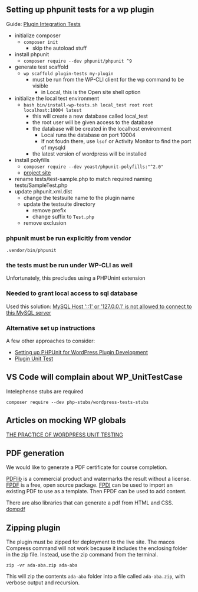 ## Setting up phpunit tests for a wp plugin

Guide: [Plugin Integration Tests](https://make.wordpress.org/cli/handbook/misc/plugin-unit-tests/)

- initialize composer
  - `composer init`
    - skip the autoload stuff
- install phpunit
  - `composer require --dev phpunit/phpunit ^9`
- generate test scaffold
  - `wp scaffold plugin-tests my-plugin`
    - must be run from the WP-CLI client for the wp command to be visible
      - in Local, this is the Open site shell option
- initialize the local test environment
  - `bash bin/install-wp-tests.sh local_test root root localhost:10004 latest`
    - this will create a new database called local_test
    - the root user will be given access to the database
    - the database will be created in the localhost environment
      - Local runs the database on port 10004
      - If not foudn there, use `lsof` or Activity Monitor to find the port of mysqld
    - the latest version of wordpress will be installed
- install polyfills
  - `composer require --dev yoast/phpunit-polyfills:"^2.0"`
  - [project site](https://github.com/Yoast/PHPUnit-Polyfills)
- rename tests/test-sample.php to match required naming tests/SampleTest.php
- update phpunit.xml.dist
  - change the testsuite name to the plugin name
  - update the testsuite directory
    - remove prefix
    - change suffix to `Test.php`
  - remove exclusion

### phpunit must be run explicitly from vendor

`.vendor/bin/phpunit`

### the tests must be run under WP-CLI as well

Unfortunately, this precludes using a PHPUnint extension

### Needed to grant local access to sql database

Used this solution: [MySQL Host '::1' or '127.0.0.1' is not allowed to connect to this MySQL server](https://stackoverflow.com/questions/44871109/mysql-host-1-or-127-0-0-1-is-not-allowed-to-connect-to-this-mysql-server#answer-67574175)

### Alternative set up instructions

A few other approaches to consider:
- [Setting up PHPUnit for WordPress Plugin Development](https://www.smashingmagazine.com/2017/12/automated-testing-wordpress-plugins-phpunit/)
- [Plugin Unit Test](https://www.codetab.org/tutorial/wordpress-plugin-development/unit-test/plugin-unit-testing/)

## VS Code will complain about WP_UnitTestCase

Intelephense stubs are required

`composer require --dev php-stubs/wordpress-tests-stubs`

## Articles on mocking WP globals

[THE PRACTICE OF WORDPRESS UNIT TESTING](https://wp-punk.com/the-practice-of-wordpress-unit-testing/)

## PDF generation

We would like to generate a PDF certificate for course completion.

[PDFlib](https://www.pdflib.com/) is a commercial product and watermarks the result without a license.
[FPDF](http://www.fpdf.org/) is a free, open source package.
[FPDI](https://www.setasign.com/products/fpdi/about) can be used to import an existing PDF to use as a template. Then FPDF can be used to add content.

There are also libraries that can generate a pdf from HTML and CSS.
[dompdf](https://github.com/dompdf/dompdf)

## Zipping plugin

The plugin must be zipped for deployment to the live site. The macos Compress command will not work because it includes the enclosing folder in the zip file. Instead, use the zip command from the terminal.

`zip -vr ada-aba.zip ada-aba`

This will zip the contents `ada-aba` folder into a file called `ada-aba.zip`, with verbose output and recursion.